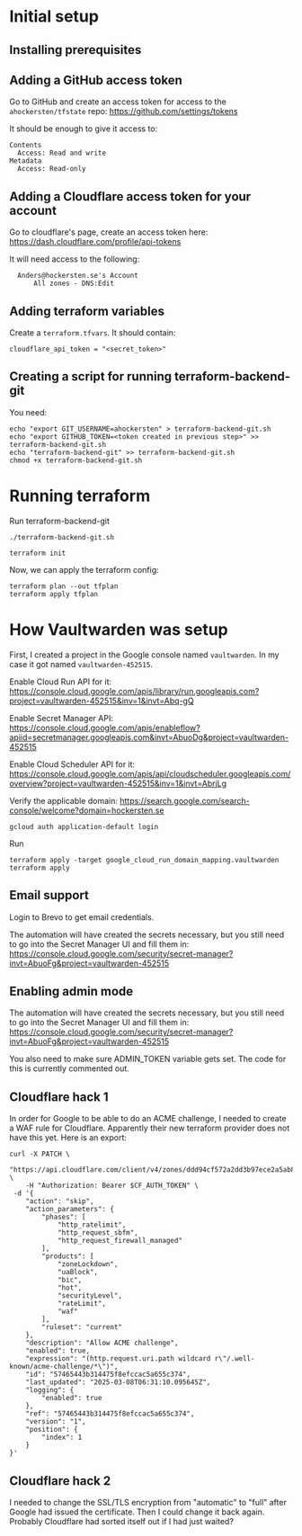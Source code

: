 # Initial setup

## Installing prerequisites

## Adding a GitHub access token

Go to GitHub and create an access token for access to the `ahockersten/tfstate` repo: https://github.com/settings/tokens

It should be enough to give it access to:
```
Contents
  Access: Read and write
Metadata
  Access: Read-only
```

## Adding a Cloudflare access token for your account

Go to cloudflare's page, create an access token here: https://dash.cloudflare.com/profile/api-tokens

It will need access to the following:
```
  Anders@hockersten.se's Account
      All zones - DNS:Edit
```

## Adding terraform variables

Create a `terraform.tfvars`. It should contain:

```
cloudflare_api_token = "<secret_token>"
```

## Creating a script for running terraform-backend-git

You need:
```
echo "export GIT_USERNAME=ahockersten" > terraform-backend-git.sh
echo "export GITHUB_TOKEN=<token created in previous step>" >> terraform-backend-git.sh
echo "terraform-backend-git" >> terraform-backend-git.sh
chmod +x terraform-backend-git.sh
```

# Running terraform

Run terraform-backend-git
```
./terraform-backend-git.sh
```

```
terraform init
```

Now, we can apply the terraform config:

```
terraform plan --out tfplan
terraform apply tfplan
```

# How Vaultwarden was setup

First, I created a project in the Google console named `vaultwarden`. In my case it got named `vaultwarden-452515`.

Enable Cloud Run API for it: https://console.cloud.google.com/apis/library/run.googleapis.com?project=vaultwarden-452515&inv=1&invt=Abq-gQ

Enable Secret Manager API: https://console.cloud.google.com/apis/enableflow?apiid=secretmanager.googleapis.com&invt=AbuoDg&project=vaultwarden-452515

Enable Cloud Scheduler API for it: https://console.cloud.google.com/apis/api/cloudscheduler.googleapis.com/overview?project=vaultwarden-452515&inv=1&invt=AbrjLg

Verify the applicable domain: https://search.google.com/search-console/welcome?domain=hockersten.se


```
gcloud auth application-default login
```

Run
```
terraform apply -target google_cloud_run_domain_mapping.vaultwarden
terraform apply
```

## Email support

Login to Brevo to get email credentials.

The automation will have created the secrets necessary, but you still need to go into the Secret Manager UI and fill them in:
https://console.cloud.google.com/security/secret-manager?invt=AbuoFg&project=vaultwarden-452515

## Enabling admin mode

The automation will have created the secrets necessary, but you still need to go into the Secret Manager UI and fill them in:
https://console.cloud.google.com/security/secret-manager?invt=AbuoFg&project=vaultwarden-452515

You also need to make sure ADMIN_TOKEN variable gets set. The code for this is currently commented out.

## Cloudflare hack 1

In order for Google to be able to do an ACME challenge, I needed to create a WAF rule for Cloudflare. Apparently their new terraform provider does not have this yet. Here is an export:

```
curl -X PATCH \
	"https://api.cloudflare.com/client/v4/zones/ddd94cf572a2dd3b97ece2a5ab86f8c1/rulesets/da8a379072a24ef0a2ee4fcdc514fecd/rules/57465443b314475f8efccac5a655c374" \
	-H "Authorization: Bearer $CF_AUTH_TOKEN" \
 -d '{
    "action": "skip",
    "action_parameters": {
        "phases": [
            "http_ratelimit",
            "http_request_sbfm",
            "http_request_firewall_managed"
        ],
        "products": [
            "zoneLockdown",
            "uaBlock",
            "bic",
            "hot",
            "securityLevel",
            "rateLimit",
            "waf"
        ],
        "ruleset": "current"
    },
    "description": "Allow ACME challenge",
    "enabled": true,
    "expression": "(http.request.uri.path wildcard r\"/.well-known/acme-challenge/*\")",
    "id": "57465443b314475f8efccac5a655c374",
    "last_updated": "2025-03-08T06:31:10.095645Z",
    "logging": {
        "enabled": true
    },
    "ref": "57465443b314475f8efccac5a655c374",
    "version": "1",
    "position": {
        "index": 1
    }
}'
```

## Cloudflare hack 2

I needed to change the SSL/TLS encryption from "automatic" to "full" after Google had issued the certificate. Then I could change it back again. Probably Cloudflare had sorted itself out if I had just waited?
